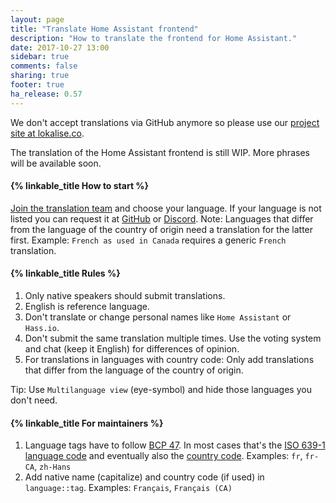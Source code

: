 ```yaml
---
layout: page
title: "Translate Home Assistant frontend"
description: "How to translate the frontend for Home Assistant."
date: 2017-10-27 13:00
sidebar: true
comments: false
sharing: true
footer: true
ha_release: 0.57
---
```


We don't accept translations via GitHub anymore so please use our [project site at lokalise.co](https://lokalise.co/project/XXX/).

The translation of the Home Assistant frontend is still WIP. More phrases will be available soon.

#### {% linkable_title How to start %}
[Join the translation team](https://lokalise.co/project/XXX/) and choose your language. If your language is not listed you can request it at [GitHub](https://github.com/home-assistant/home-assistant-polymer/issues/new) or [Discord](https://discord.gg/FGpNm2K).
Note: Languages that differ from the language of the country of origin need a translation for the latter first.  Example: `French as used in Canada` requires a generic `French` translation.

#### {% linkable_title Rules %}
1. Only native speakers should submit translations.
2. English is reference language.
3. Don't translate or change personal names like `Home Assistant` or `Hass.io`.
4. Don't submit the same translation multiple times. Use the voting system and chat (keep it English) for differences of opinion.
5. For translations in languages with country code: Only add translations that differ from the language of the country of origin.

Tip: Use `Multilanguage view` (eye-symbol) and hide those languages you don't need.

#### {% linkable_title For maintainers %}
1. Language tags  have to follow [BCP 47](https://tools.ietf.org/html/bcp47). In most cases that's the [ISO 639-1 language code](https://en.wikipedia.org/wiki/List_of_ISO_639-1_codes) and eventually also the [country code](https://en.wikipedia.org/wiki/ISO_3166-1#Officially_assigned_code_elements). Examples: `fr`, `fr-CA`, `zh-Hans`
2. Add native name (capitalize) and country code (if used) in `language::tag`.  Examples: `Français`, `Français (CA)`
